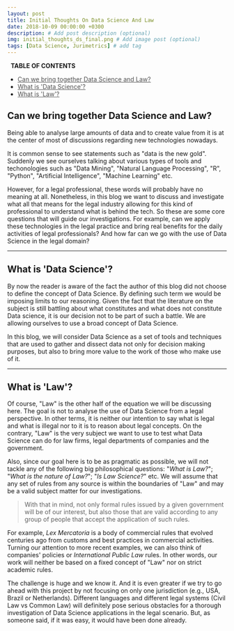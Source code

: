 ```yaml
---
layout: post
title: Initial Thoughts On Data Science And Law
date: 2018-10-09 00:00:00 +0300
description: # Add post description (optional)
img: initial_thoughts_ds_final.png # Add image post (optional)
tags: [Data Science, Jurimetrics] # add tag
---
```


<style>
    a:link {
        color: #515151;
    }
    a:visited {
        color: #515151;
    }
    a:active {
        color: #515151;
    }
</style>

<div class="table_of_contents">
&nbsp;&nbsp;<b>TABLE OF CONTENTS</b>
    <ul>
        <li><a href="#bring_ds_to_law" class="table_of_contents_itens">Can we bring together Data Science and Law?</a></li>
        <li><a href="#what_ds" class="table_of_contents_itens">What is 'Data Science'?</a></li>
        <li><a href="#what_law" class="table_of_contents_itens">What is 'Law'?</a></li>
    </ul>
</div>

<a name="bring_ds_to_law"></a>

## Can we bring together Data Science and Law?

Being able to analyse large amounts of data and to create value from it is at the center of most of discussions regarding new technologies nowadays.

It is common sense to see statements such as "data is the new gold". Suddenly we see ourselves talking about various types of tools and techonologies such as "Data Mining", "Natural Language Processing", "R", "Python", "Artificial Intelligence", "Machine Learning" etc.

However, for a legal professional, these words will probably have no meaning at all. Nonetheless, in this blog we want to discuss and investigate what all that means for the legal industry allowing for this kind of professional to understand what is behind the tech. So these are some core questions that will guide our investigations. For example, can we apply these technologies in the legal practice and bring real benefits for the daily activities of legal professionals? And how far can we go with the use of Data Science in the legal domain?


----

<a name="what_ds"></a>

## What is 'Data Science'?

By now the reader is aware of the fact the author of this blog did not choose to define the concept of Data Science. By defining such term we would be imposing limits to our reasoning. Given the fact that the literature on the subject is still battling about what constitutes and what does not constitute Data science, it is our decision not to be part of such a battle. We are allowing ourselves to use a broad concept of Data Science.

In this blog, we will consider Data Science as a set of tools and techniques that are used to gather and dissect data not only for decision making purposes, but also to bring more value to the work of those who make use of it.


----

<a name="what_law"></a>

## What is 'Law'?

Of course, "Law" is the other half of the equation we will be discussing here. The goal is not to analyse the use of Data Science from a legal perspective. In other terms, it is neither our intention to say what is legal and what is illegal nor to it is to reason about legal concepts. On the contrary, "Law" is the very subject we want to use to test what Data Science can do for law firms, legal departments of companies and the government.

Also, since our goal here is to be as pragmatic as possible, we will not tackle any of the following big philosophical questions: "*What is Law?*"; "*What is the nature of Law?*"; "*Is Law Science?*" etc. We will assume that any set of rules from any source is within the boundaries of "Law" and may be a valid subject matter for our investigations.

> With that in mind, not only formal rules issued by a given government will be of our interest, but also those that are valid according to any group of people that accept the application of such rules.

For example, *Lex Mercatoria* is a body of commercial rules that evolved centuries ago from customs and best practices in commercial activities. Turning our attention to more recent examples, we can also think of companies' policies or *International Public Law* rules. In other words, our work will neither be based on a fixed concept of "Law" nor on strict academic rules.

The challenge is huge and we know it. And it is even greater if we try to go ahead with this project by not focusing on only one jurisdiction (e.g., USA, Brazil or Netherlands). Different languages and different legal systems (Civil Law vs Common Law) will definitely pose serious obstacles for a thorough investigation of Data Science applications in the legal scenario. But, as someone said, if it was easy, it would have been done already.